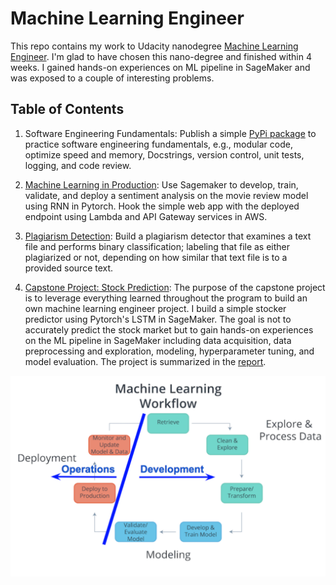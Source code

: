 # Machine Learning Engineer

This repo contains my work to Udacity nanodegree [Machine Learning Engineer](https://www.udacity.com/course/machine-learning-engineer-nanodegree--nd009t). I'm glad to have chosen this nano-degree and finished within 4 weeks. I gained hands-on experiences on ML pipeline in SageMaker and was exposed to a couple of interesting problems.

## Table of Contents

1. Software Engineering Fundamentals: Publish a simple [PyPi package](https://github.com/scumabo/Number-Guessing-Game) to practice software engineering fundamentals, e.g., modular code, optimize speed and memory, Docstrings, version control, unit tests, logging, and code review.

2. [Machine Learning in Production](SentimentLSTM): Use Sagemaker to develop, train, validate, and deploy a sentiment analysis on the movie review model using RNN in Pytorch. Hook the simple web app with the deployed endpoint using Lambda and API Gateway services in AWS.

3. [Plagiarism Detection](plagiarism_detection): Build a plagiarism detector that examines a text file and performs binary classification; labeling that file as either plagiarized or not, depending on how similar that text file is to a provided source text.


4. [Capstone Project: Stock Prediction](Capstone_stock_prediction): The purpose of the capstone project is to leverage everything learned throughout the program to build an own machine learning engineer project. I build a simple stocker predictor using Pytorch's LSTM in SageMaker. The goal is not to accurately predict the stock market but to gain hands-on experiences on the ML pipeline in SageMaker including data acquisition, data preprocessing and exploration, modeling, hyperparameter tuning, and model evaluation. The project is summarized in the [report](Capstone_stock_prediction/MLND_Capstone_Project_Report.pdf).

![](images/2020-05-20-16-46-43.png)

<!-- 
### TODO

![](2020-05-18-20-35-07.png) -->
